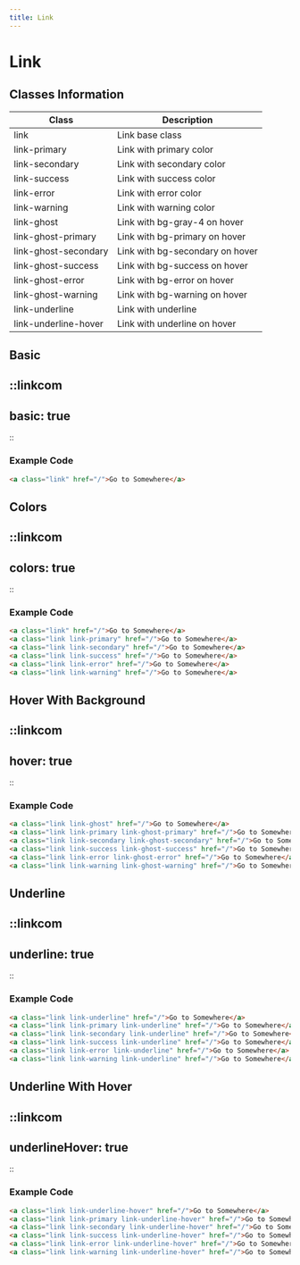```yaml
---
title: Link
---
```


# Link

## Classes Information

| Class                | Description                     |
| -------------------- | ------------------------------- |
| link                 | Link base class                 |
| link-primary         | Link with primary color         |
| link-secondary       | Link with secondary color       |
| link-success         | Link with success color         |
| link-error           | Link with error color           |
| link-warning         | Link with warning color         |
| link-ghost           | Link with bg-gray-4 on hover    |
| link-ghost-primary   | Link with bg-primary on hover   |
| link-ghost-secondary | Link with bg-secondary on hover |
| link-ghost-success   | Link with bg-success on hover   |
| link-ghost-error     | Link with bg-error on hover     |
| link-ghost-warning   | Link with bg-warning on hover   |
| link-underline       | Link with underline             |
| link-underline-hover | Link with underline on hover    |

## Basic

::linkcom
---
basic: true
---
::

### Example Code

```html [html]
<a class="link" href="/">Go to Somewhere</a>

```

## Colors

::linkcom
---
colors: true
---
::

### Example Code

```html [html]
<a class="link" href="/">Go to Somewhere</a>
<a class="link link-primary" href="/">Go to Somewhere</a>
<a class="link link-secondary" href="/">Go to Somewhere</a>
<a class="link link-success" href="/">Go to Somewhere</a>
<a class="link link-error" href="/">Go to Somewhere</a>
<a class="link link-warning" href="/">Go to Somewhere</a>
```

## Hover With Background

::linkcom
---
hover: true
---
::

### Example Code

```html [html]
<a class="link link-ghost" href="/">Go to Somewhere</a>
<a class="link link-primary link-ghost-primary" href="/">Go to Somewhere</a>
<a class="link link-secondary link-ghost-secondary" href="/">Go to Somewhere</a>
<a class="link link-success link-ghost-success" href="/">Go to Somewhere</a>
<a class="link link-error link-ghost-error" href="/">Go to Somewhere</a>
<a class="link link-warning link-ghost-warning" href="/">Go to Somewhere</a>

```

## Underline

::linkcom
---
underline: true
---
::

### Example Code

```html [html]
<a class="link link-underline" href="/">Go to Somewhere</a>
<a class="link link-primary link-underline" href="/">Go to Somewhere</a>
<a class="link link-secondary link-underline" href="/">Go to Somewhere</a>
<a class="link link-success link-underline" href="/">Go to Somewhere</a>
<a class="link link-error link-underline" href="/">Go to Somewhere</a>
<a class="link link-warning link-underline" href="/">Go to Somewhere</a>

```

## Underline With Hover

::linkcom
---
underlineHover: true
---
::

### Example Code

```html [html]
<a class="link link-underline-hover" href="/">Go to Somewhere</a>
<a class="link link-primary link-underline-hover" href="/">Go to Somewhere</a>
<a class="link link-secondary link-underline-hover" href="/">Go to Somewhere</a>
<a class="link link-success link-underline-hover" href="/">Go to Somewhere</a>
<a class="link link-error link-underline-hover" href="/">Go to Somewhere</a>
<a class="link link-warning link-underline-hover" href="/">Go to Somewhere</a>

```
